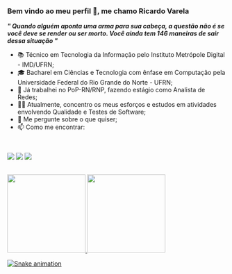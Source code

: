 ### Bem vindo ao meu perfil 👋, me chamo Ricardo Varela

<b><i>" Quando alguém aponta uma arma para sua cabeça, a questão não é se você deve se render ou ser morto. Você ainda tem 146 maneiras de sair dessa situação "</b></i>

- 📚 Técnico em Tecnologia da Informação pelo Instituto Metrópole Digital - IMD/UFRN;
- 🎓 Bacharel em Ciências e Tecnologia com ênfase em Computação pela Universidade Federal do Rio Grande do Norte - UFRN;
- 💼 Já trabalhei no PoP-RN/RNP, fazendo estágio como Analista de Redes;
- 👩‍💻 Atualmente, concentro os meus esforços e estudos em atividades envolvendo Qualidade e Testes de Software;
- 💬 Me pergunte sobre o que quiser;
- 📫 Como me encontrar:
<br>

<a href="mailto:ricardomvvarela@gmail.com"><img src="https://camo.githubusercontent.com/571384769c09e0c66b45e39b5be70f68f552db3e2b2311bc2064f0d4a9f5983b/68747470733a2f2f696d672e736869656c64732e696f2f62616467652f476d61696c2d4431343833363f7374796c653d666f722d7468652d6261646765266c6f676f3d676d61696c266c6f676f436f6c6f723d7768697465" data-canonical-src="https://img.shields.io/badge/Gmail-D14836?style=for-the-badge&amp;logo=gmail&amp;logoColor=white" style="max-width: 100%;"></a> <a href="https://www.linkedin.com/in/ricardomvv" rel="nofollow"><img src="https://camo.githubusercontent.com/c00f87aeebbec37f3ee0857cc4c20b21fefde8a96caf4744383ebfe44a47fe3f/68747470733a2f2f696d672e736869656c64732e696f2f62616467652f2d4c696e6b6564496e2d2532333030373742353f7374796c653d666f722d7468652d6261646765266c6f676f3d6c696e6b6564696e266c6f676f436f6c6f723d7768697465" data-canonical-src="https://img.shields.io/badge/-LinkedIn-%230077B5?style=for-the-badge&amp;logo=linkedin&amp;logoColor=white" style="max-width: 100%;"></a>
<a href="https://instagram.com/ricvarela" target="_blank"><img src="https://img.shields.io/badge/-Instagram-%23E4405F?style=for-the-badge&logo=instagram&logoColor=white" target="_blank"></a>

<br />

<div>
  <a href="https://github.com/ricardomvv">
  <img height="180em" src="https://github-readme-stats.vercel.app/api?username=ricardomvv&show_icons=true&theme=default&include_all_commits=true&count_private=true"/>
  <img height="180em" src="https://github-readme-stats.vercel.app/api/top-langs/?username=ricardomvv&layout=compact&langs_count=7&theme=default"/>
</div>
  
 ![Snake animation](https://github.com/ricardomvv/ricardomvv/blob/output/github-contribution-grid-snake.svg)
 
